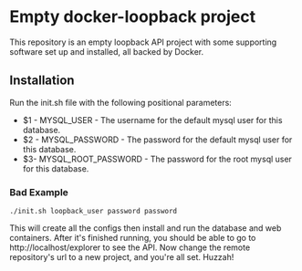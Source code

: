 # Empty docker-loopback project

This repository is an empty loopback API project with some supporting software set up and installed, all backed by Docker. 

## Installation

Run the init.sh file with the following positional parameters:
- $1 - MYSQL_USER - The username for the default mysql user for this database. 
- $2 - MYSQL_PASSWORD - The password for the default mysql user for this database.
- $3- MYSQL_ROOT_PASSWORD - The password for the root mysql user for this database.

### Bad Example
```
./init.sh loopback_user password password
```

This will create all the configs then install and run the database and web containers. After it's finished running, you
should be able to go to http://localhost/explorer to see the API. Now change the remote repository's url to a new project, 
and you're all set. Huzzah!
